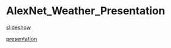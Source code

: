 # AlexNet_Weather_Presentation

[slideshow](https://docs.google.com/presentation/d/1aMvA7ZSiJdZaM1jc9b6hFWCtGvSgoYqKW1Mm_LigQs0/edit?usp=sharing)




[presentation](https://user-images.githubusercontent.com/122581402/235998306-2e3d099b-8ed2-4392-9b78-3ab48466f87a.mp4)

